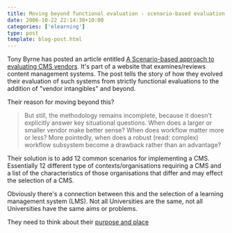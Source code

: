 ```yaml
---
title: Moving beyond functional evaluation - scenario-based evaluation
date: 2006-10-22 22:14:38+10:00
categories: ['elearning']
type: post
template: blog-post.html
---
```

Tony Byrne has posted an article entitled [A Scenario-based approach to evaluating CMS vendors](http://www.cmswatch.com/Feature/153-Selecting-CMS-Tools?source=RSS). It's part of a website that examines/reviews content management systems. The post tells the story of how they evolved their evaluation of such systems from strictly functional evaluations to the addition of "vendor intangibles" and beyond.

Their reason for moving beyond this?

> But still, the methodology remains incomplete, because it doesn't explicitly answer key situational questions. When does a larger or smaller vendor make better sense? When does workflow matter more or less? More pointedly, when does a robust (read: complex) workflow subsystem become a drawback rather than an advantage?

Their solution is to add 12 common scenarios for implementing a CMS. Essentially 12 different type of contexts/organisations requiring a CMS and a list of the characteristics of those organisations that differ and may effect the selection of a CMS.

Obviously there's a connection between this and the selection of a learning management system (LMS). Not all Universities are the same, not all Universities have the same aims or problems.

They need to think about their [purpose and place](http://cq-pan.cqu.edu.au/david-jones/blog/?p=59)